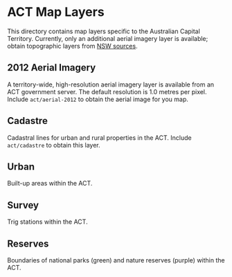 ACT Map Layers
==============

This directory contains map layers specific to the Australian Capital Territory. Currently, only an additional aerial imagery layer is available; obtain topographic layers from [NSW sources](../nsw).

## 2012 Aerial Imagery

A territory-wide, high-resolution aerial imagery layer is available from an ACT government server. The default resolution is 1.0 metres per pixel. Include `act/aerial-2012` to obtain the aerial image for you map.

## Cadastre

Cadastral lines for urban and rural properties in the ACT. Include `act/cadastre` to obtain this layer.

## Urban

Built-up areas within the ACT.

## Survey

Trig stations within the ACT.

## Reserves

Boundaries of national parks (green) and nature reserves (purple) within the ACT.
